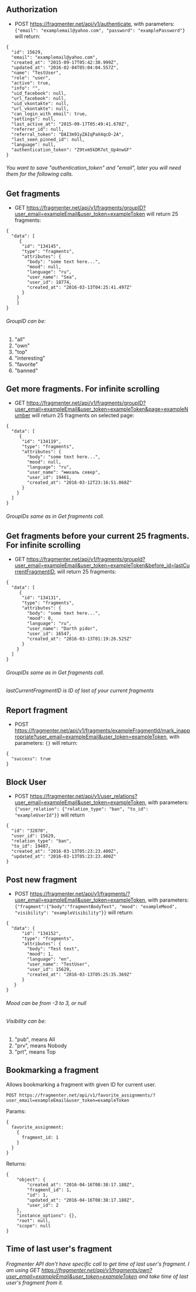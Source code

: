 ## Authorization

* POST https://fragmenter.net/api/v1/authenticate, with parameters: `{"email": "examplemail@yahoo.com", "password": "examplePassword"}` will return:


```
{
  "id": 15629,
  "email": "examplemail@yahoo.com",
  "created_at": "2015-09-17T05:42:30.999Z",
  "updated_at": "2016-02-04T05:04:04.557Z",
  "name": "TestUser",
  "role": "user",
  "active": true,
  "info": "",
  "uid_facebook": null,
  "url_facebook": null,
  "uid_vkontakte": null,
  "url_vkontakte": null,
  "can_login_with_email": true,
  "settings": null,
  "last_active_at": "2015-09-17T05:49:41.670Z",
  "referrer_id": null,
  "referral_token": "DAI3m91yZAIqPaX4qcD-2A",
  "last_seen_pinned_id": null,
  "language": null,
  "authentication_token": "Z9tvm5kDR7ot_Up4nwGF"
}
```

###### You want to save "authentication_token" and "email", later you will need them for the following calls.



## Get fragments

* GET https://fragmenter.net/api/v1/fragments/groupID?user_email=exampleEmail&user_token=exampleToken will return 25 fragments:


```
{
  "data": [
     {
      "id": "134145",
      "type": "fragments",
      "attributes": {
        "body": "some text here...",
        "mood": null,
        "language": "ru",
        "user_name": "Sea",
        "user_id": 18774,
        "created_at": "2016-03-13T04:25:41.497Z"
      }
    }
    ]
}
```

###### GroupID can be:
1. "all"
2. "own"
3. "top"
4. "interesting"
5. "favorite"
6. "banned"



## Get more fragments. For infinite scrolling

* GET https://fragmenter.net/api/v1/fragments/groupID?user_email=exampleEmail&user_token=exampleToken&page=exampleNumber will return 25 fragments on selected page:


```
{
  "data": [
     {
      "id": "134119",
      "type": "fragments",
      "attributes": {
        "body": "some text here...",
        "mood": null,
        "language": "ru",
        "user_name": "михаль север",
        "user_id": 19461,
        "created_at": "2016-03-12T23:16:51.068Z"
      }
    }
  ]
}
```

###### GroupIDs same as in Get fragments call.



## Get fragments before your current 25 fragments. For infinite scrolling

* GET https://fragmenter.net/api/v1/fragments/groupId?user_email=exampleEmail&user_token=exampleToken&before_id=lastCurrentFragmentID, will return 25 fragments:

```
{
  "data": [
     {
      "id": "134131",
      "type": "fragments",
      "attributes": {
        "body": "some text here...",
        "mood": 0,
        "language": "ru",
        "user_name": "Darth pidor",
        "user_id": 16547,
        "created_at": "2016-03-13T01:19:26.525Z"
      }
    }
  ]
}
```

###### GroupIDs same as in Get fragments call.
###### lastCurrentFragmentID is ID of last of your current fragments



## Report fragment

* POST https://fragmenter.net/api/v1/fragments/exampleFragmentId/mark_inappropriate?user_email=exampleEmail&user_token=exampleToken, with parameters: `{}` will return:


```
{
  "success": true
}
```


## Block User

* POST https://fragmenter.net/api/v1/user_relations?user_email=exampleEmail&user_token=exampleToken, with parameters: `{"user_relation": {"relation_type": "ban", "to_id": "exampleUserId"}}` will return


```
{
  "id": "32870",
  "user_id": 15629,
  "relation_type": "ban",
  "to_id": 19407,
  "created_at": "2016-03-13T05:23:23.400Z",
  "updated_at": "2016-03-13T05:23:23.400Z"
}
```



## Post new fragment

* POST https://fragmenter.net/api/v1/fragments/?user_email=exampleEmail&user_token=exampleToken, with parameters:  `{"fragment":{"body":"fragmentBodyText", "mood": "exampleMood", "visibility": "exampleVisibility"}}` will return:

```
{
  "data": {
      "id": "134152",
      "type": "fragments",
      "attributes": {
        "body": "Test text",
        "mood": 1,
        "language": "en",
        "user_name": "TestUser",
        "user_id": 15629,
        "created_at": "2016-03-13T05:25:35.369Z"
      }
   }
}
```

###### Mood can be from -3 to 3, or null

###### Visibility can be:

1. "pub", means All
2. "prv", means Nobody
3. "prt", means Top

## Bookmarking a fragment

Allows bookmarking a fragment with given ID for current user.

    POST https://fragmenter.net/api/v1/favorite_assignments/?user_email=exampleEmail&user_token=exampleToken

Params:

    {
      favorite_assignment:
        {
          fragment_id: 1
        }
      }
    }

Returns:

    {
        "object": {
            "created_at": "2016-04-16T08:38:17.188Z",
            "fragment_id": 1,
            "id": 1,
            "updated_at": "2016-04-16T08:38:17.188Z",
            "user_id": 2
        },
        "instance_options": {},
        "root": null,
        "scope": null
    }

## Time of last user's fragment

###### Fragmenter API don't have specific call to get time of last user's fragment. I am using GET https://fragmenter.net/api/v1/fragments/own?user_email=exampleEmail&user_token=exampleToken and take time of last user's fragment from it.





